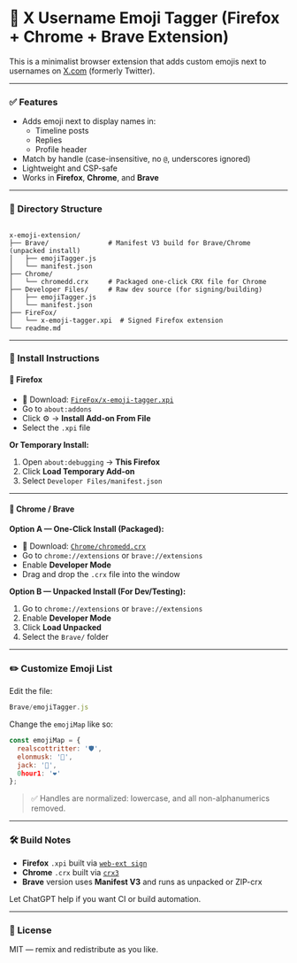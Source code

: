 # 🧩 X Username Emoji Tagger (Firefox + Chrome + Brave Extension)

This is a minimalist browser extension that adds custom emojis next to usernames on [X.com](https://x.com) (formerly Twitter).

---

### ✅ Features

- Adds emoji next to display names in:
  - Timeline posts
  - Replies
  - Profile header
- Match by handle (case-insensitive, no `@`, underscores ignored)
- Lightweight and CSP-safe
- Works in **Firefox**, **Chrome**, and **Brave**

---

### 📂 Directory Structure

```

x-emoji-extension/
├── Brave/               # Manifest V3 build for Brave/Chrome (unpacked install)
│   ├── emojiTagger.js
│   └── manifest.json
├── Chrome/
│   └── chromedd.crx     # Packaged one-click CRX file for Chrome
├── Developer Files/     # Raw dev source (for signing/building)
│   ├── emojiTagger.js
│   └── manifest.json
├── FireFox/
│   └── x-emoji-tagger.xpi  # Signed Firefox extension
└── readme.md

````

---

### 🧪 Install Instructions

#### 🦊 Firefox

- 🧩 Download: [`FireFox/x-emoji-tagger.xpi`](./FireFox/x-emoji-tagger.xpi)
- Go to `about:addons`
- Click ⚙️ → **Install Add-on From File**
- Select the `.xpi` file

**Or Temporary Install:**

1. Open `about:debugging` → **This Firefox**
2. Click **Load Temporary Add-on**
3. Select `Developer Files/manifest.json`

---

#### 🧩 Chrome / Brave

**Option A — One-Click Install (Packaged):**

- 🧩 Download: [`Chrome/chromedd.crx`](./Chrome/chromedd.crx)
- Go to `chrome://extensions` or `brave://extensions`
- Enable **Developer Mode**
- Drag and drop the `.crx` file into the window

**Option B — Unpacked Install (For Dev/Testing):**

1. Go to `chrome://extensions` or `brave://extensions`
2. Enable **Developer Mode**
3. Click **Load Unpacked**
4. Select the `Brave/` folder

---

### ✏️ Customize Emoji List

Edit the file:

```js
Brave/emojiTagger.js
````

Change the `emojiMap` like so:

```js
const emojiMap = {
  realscottritter: '🛡️',
  elonmusk: '🚀',
  jack: '🍔',
  0hour1: '❤️'
};
```

> ✅ Handles are normalized: lowercase, and all non-alphanumerics removed.

---

### 🛠️ Build Notes

* **Firefox** `.xpi` built via [`web-ext sign`](https://extensionworkshop.com/documentation/publish/signing-and-distribution-overview/)
* **Chrome** `.crx` built via [`crx3`](https://github.com/ahwayakchih/crx3)
* **Brave** version uses **Manifest V3** and runs as unpacked or ZIP-crx

Let ChatGPT help if you want CI or build automation.

---

### 🧙 License

MIT — remix and redistribute as you like.

